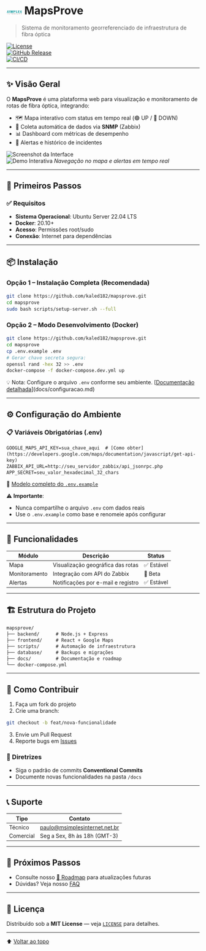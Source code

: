# <img src="docs/logo.png" width="40"> MapsProve

> Sistema de monitoramento georreferenciado de infraestrutura de fibra óptica

[![License](https://img.shields.io/badge/license-MIT-blue.svg)](LICENSE)  
[![GitHub Release](https://img.shields.io/github/v/release/kaled182/mapsprove)](https://github.com/kaled182/mapsprove/releases)  
[![CI/CD](https://github.com/kaled182/mapsprove/actions/workflows/main.yml/badge.svg)](https://github.com/kaled182/mapsprove/actions)

---

## ✨ Visão Geral

O **MapsProve** é uma plataforma web para visualização e monitoramento de rotas de fibra óptica, integrando:  
- 🗺️ Mapa interativo com status em tempo real (🟢 UP / 🔴 DOWN)  
- 📡 Coleta automática de dados via **SNMP** (Zabbix)  
- 📊 Dashboard com métricas de desempenho  
- 🔔 Alertas e histórico de incidentes  

![Screenshot da Interface](docs/screenshot.png)  
![Demo Interativa](docs/demo.gif) *Navegação no mapa e alertas em tempo real*

---

## 🚀 Primeiros Passos

### ✅ Requisitos

- **Sistema Operacional**: Ubuntu Server 22.04 LTS  
- **Docker**: 20.10+  
- **Acesso**: Permissões root/sudo  
- **Conexão**: Internet para dependências

---

## 📦 Instalação

### Opção 1 – Instalação Completa (Recomendada)

```bash
git clone https://github.com/kaled182/mapsprove.git
cd mapsprove
sudo bash scripts/setup-server.sh --full
```

### Opção 2 – Modo Desenvolvimento (Docker)

```bash
git clone https://github.com/kaled182/mapsprove.git
cd mapsprove
cp .env.example .env
# Gerar chave secreta segura:
openssl rand -hex 32 >> .env
docker-compose -f docker-compose.dev.yml up
```

💡 Nota: Configure o arquivo `.env` conforme seu ambiente. [[Documentação detalhada](docs/configuracao.md)](docs/configuracao.md)

---

## ⚙️ Configuração do Ambiente

### 📋 Variáveis Obrigatórias (.env)

```env
GOOGLE_MAPS_API_KEY=sua_chave_aqui  # [Como obter](https://developers.google.com/maps/documentation/javascript/get-api-key)
ZABBIX_API_URL=http://seu_servidor_zabbix/api_jsonrpc.php
APP_SECRET=seu_valor_hexadecimal_32_chars
```

📌 [Modelo completo do `.env.example`](.env.example)

⚠️ **Importante**:  
- Nunca compartilhe o arquivo `.env` com dados reais  
- Use o `.env.example` como base e renomeie após configurar

---

## 🧩 Funcionalidades

| Módulo        | Descrição                             | Status     |
|---------------|-----------------------------------------|------------|
| Mapa          | Visualização geográfica das rotas       | ✅ Estável |
| Monitoramento | Integração com API do Zabbix            | 🚧 Beta    |
| Alertas       | Notificações por e-mail e registro      | ✅ Estável |

---

## 🏗️ Estrutura do Projeto

```text
mapsprove/
├── backend/      # Node.js + Express
├── frontend/     # React + Google Maps
├── scripts/      # Automação de infraestrutura
├── database/     # Backups e migrações
├── docs/         # Documentação e roadmap
└── docker-compose.yml
```

---

## 🤝 Como Contribuir

1. Faça um fork do projeto  
2. Crie uma branch:  
```bash
git checkout -b feat/nova-funcionalidade
```
3. Envie um Pull Request  
4. Reporte bugs em [Issues](https://github.com/kaled182/mapsprove/issues)

### 📌 Diretrizes

- Siga o padrão de commits **Conventional Commits**
- Documente novas funcionalidades na pasta `/docs`

---

## 📞 Suporte

| Tipo       | Contato                                                              |
|------------|----------------------------------------------------------------------|
| Técnico    | [paulo@msimplesinternet.net.br](mailto:paulo@msimplesinternet.net.br) |
| Comercial  | Seg a Sex, 8h às 18h (GMT-3)                                         |

---

## 📌 Próximos Passos

- Consulte nosso [📍 Roadmap](docs/roadmap.md) para atualizações futuras  
- Dúvidas? Veja nosso [FAQ](docs/faq.md)

---

## 📜 Licença

Distribuído sob a **MIT License** — veja [`LICENSE`](LICENSE) para detalhes.

---

⬆️ [Voltar ao topo](#mapsprove)
